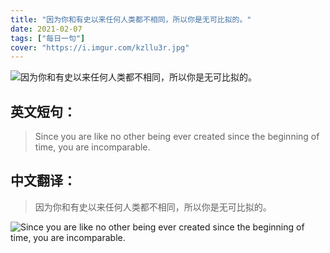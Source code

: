 ```yaml
---
title: "因为你和有史以来任何人类都不相同，所以你是无可比拟的。"
date: 2021-02-07
tags: ["每日一句"]
cover: "https://i.imgur.com/kzllu3r.jpg"
---
```


![因为你和有史以来任何人类都不相同，所以你是无可比拟的。](https://i.imgur.com/3qgrYqH.jpg)

## 英文短句：
> Since you are like no other being ever created since the beginning of time, you are incomparable.

<!--more-->

## 中文翻译：
> 因为你和有史以来任何人类都不相同，所以你是无可比拟的。

![Since you are like no other being ever created since the beginning of time, you are incomparable.](https://i.imgur.com/tONjijs.jpg)

